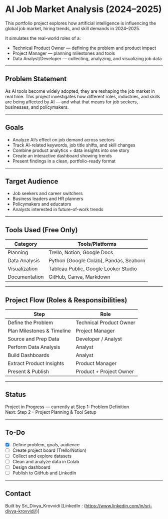 # AI Job Market Analysis (2024–2025)

This portfolio project explores how artificial intelligence is influencing the global job market, hiring trends, and skill demands in 2024–2025.

It simulates the real-world roles of a:
- Technical Product Owner — defining the problem and product impact
- Project Manager — planning milestones and tools
- Data Analyst/Developer — collecting, analyzing, and visualizing job data

---

## Problem Statement

As AI tools become widely adopted, they are reshaping the job market in real time. This project investigates how different roles, industries, and skills are being affected by AI — and what that means for job seekers, businesses, and policymakers.

---

## Goals

- Analyze AI’s effect on job demand across sectors
- Track AI-related keywords, job title shifts, and skill changes
- Combine product analytics + data insights into one story
- Create an interactive dashboard showing trends
- Present findings in a clean, portfolio-ready format

---

## Target Audience

- Job seekers and career switchers
- Business leaders and HR planners
- Policymakers and educators
- Analysts interested in future-of-work trends

---

## Tools Used (Free Only)

| Category         | Tools/Platforms                          |
|------------------|------------------------------------------|
| Planning         | Trello, Notion, Google Docs              |
| Data Analysis    | Python (Google Colab), Pandas, Seaborn   |
| Visualization    | Tableau Public, Google Looker Studio     |
| Documentation    | GitHub, Canva, Markdown                  |

---

## Project Flow (Roles & Responsibilities)

| Step                         | Role                 |
|------------------------------|----------------------|
| Define the Problem           | Technical Product Owner |
| Plan Milestones & Timeline  | Project Manager      |
| Source and Prep Data         | Developer / Analyst  |
| Perform Data Analysis        | Analyst              |
| Build Dashboards             | Analyst              |
| Extract Product Insights     | Product Manager      |
| Present & Publish            | Product + Project Owner |

---

## Status

Project in Progress — currently at Step 1: Problem Definition  
Next: Step 2 – Project Planning & Tool Setup

---

## To-Do

- [x] Define problem, goals, audience
- [ ] Create project board (Trello/Notion)
- [ ] Collect and explore datasets
- [ ] Clean and analyze data in Colab
- [ ] Design dashboard
- [ ] Publish to GitHub and LinkedIn

---

## Contact

Built by  Sri_Divya_Krovvidi 
[LinkedIn : (https://www.linkedin.com/in/sri-divya-krovvidi/)]
